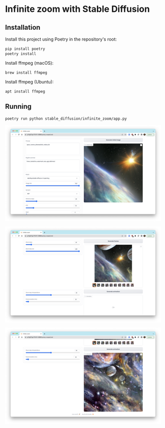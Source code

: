# Infinite zoom with Stable Diffusion

## Installation

Install this project using Poetry in the repository's root:

```shell
pip install poetry
poetry install
```

Install ffmpeg (macOS):

```shell
brew install ffmpeg
```

Install ffmpeg (Ubuntu):

```shell
apt install ffmpeg
```

## Running

```shell
poetry run python stable_diffusion/infinite_zoom/app.py
```

![generate initial image](./app_1.png)

![generate frames](./app_2.png)

![interpolate frames and generate animation](./app_3.png)
